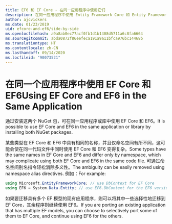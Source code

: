 ```yaml
---
title: EF6 和 EF Core - 在同一应用程序中使用它们
description: 在同一应用程序中使用 Entity Framework Core 和 Entity Framework 6 的指导
author: ajcvickers
ms.date: 01/23/2019
uid: efcore-and-ef6/side-by-side
ms.openlocfilehash: a9a8ab0ec77acf0fb1d1b1408d5711a6c8fa6664
ms.sourcegitcommit: abda0872f86eefeca191a9a11bfca976bc14468b
ms.translationtype: HT
ms.contentlocale: zh-CN
ms.lasthandoff: 09/14/2020
ms.locfileid: "90073521"
---
```

# <a name="using-ef-core-and-ef6-in-the-same-application"></a><span data-ttu-id="56d19-103">在同一个应用程序中使用 EF Core 和 EF6</span><span class="sxs-lookup"><span data-stu-id="56d19-103">Using EF Core and EF6 in the Same Application</span></span>

<span data-ttu-id="56d19-104">通过安装这两个 NuGet 包，可在同一应用程序或库中使用 EF Core 和 EF6。</span><span class="sxs-lookup"><span data-stu-id="56d19-104">It is possible to use EF Core and EF6 in the same application or library by installing both NuGet packages.</span></span>

<span data-ttu-id="56d19-105">某些类型在 EF Core 和 EF6 中具有相同的名称，并且仅命名空间有所不同，这可能会使在同一代码文件中同时使用 EF Core 和 EF6 变得复杂。</span><span class="sxs-lookup"><span data-stu-id="56d19-105">Some types have the same names in EF Core and EF6 and differ only by namespace, which may complicate using both EF Core and EF6 in the same code file.</span></span> <span data-ttu-id="56d19-106">可通过命名空间别名指令轻松消除多义性。</span><span class="sxs-lookup"><span data-stu-id="56d19-106">The ambiguity can be easily removed using namespace alias directives.</span></span> <span data-ttu-id="56d19-107">例如：</span><span class="sxs-lookup"><span data-stu-id="56d19-107">For example:</span></span>

``` csharp
using Microsoft.EntityFrameworkCore; // use DbContext for EF Core
using EF6 = System.Data.Entity; // use EF6.DbContext for the EF6 version
```

<span data-ttu-id="56d19-108">如果要迁移具有多个 EF 模型的现有应用程序，则可以将其中一些选择性地迁移到 EF Core，其余程序则继续使用 EF6。</span><span class="sxs-lookup"><span data-stu-id="56d19-108">If you are porting an existing application that has multiple EF models, you can choose to selectively port some of them to EF Core, and continue using EF6 for the others.</span></span>
